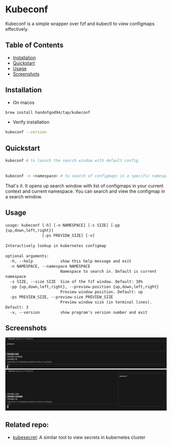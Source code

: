 # Kubeconf

Kubeconf is a simple wrapper over fzf and kubectl to view configmaps effectively.

## Table of Contents

* [Installation](#installation)
* [Quickstart](#quickstart)
* [Usage](#usage)
* [Screenshots](#screenshots)


## Installation

* On macos
```bash
brew install handofgod94/tap/kubeconf
```

* Verify installation
```bash
kubeconf --version
```

## Quickstart

```bash
kubeconf # to launch the search window with default config
```

```bash

kubeconf -n <namespace> # to search of configmaps in a specific namespace
```

That's it. It opens up search window with list of configmaps in your current context and current namespace. 
You can search and view the configmap in a search window.

## Usage
```
usage: kubeconf [-h] [-n NAMESPACE] [-s SIZE] [-pp {up,down,left,right}]
                [-ps PREVIEW_SIZE] [-v]

Interactively lookup in kubernetes configmap

optional arguments:
  -h, --help            show this help message and exit
  -n NAMESPACE, --namespace NAMESPACE
                        Namespace to search in. Default is current namespace
  -s SIZE, --size SIZE  Size of the fzf window. Default: 30%
  -pp {up,down,left,right}, --preview-position {up,down,left,right}
                        Preview window position. Default: up
  -ps PREVIEW_SIZE, --preview-size PREVIEW_SIZE
                        Preview window size (in terminal lines). Default: 3
  -v, --version         show program's version number and exit

```

## Screenshots
![screenshot](./docs/screenshot.png)
![screenshot-2](./docs/screenshot-2.png)

## Related repo:
- [kubesecret](https://github.com/HandOfGod94/kubesecret): A similar tool to view secrets in kubernetes cluster

